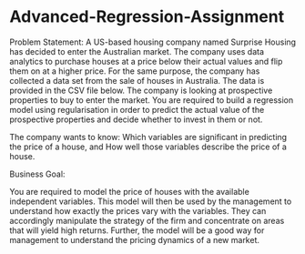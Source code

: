 # Advanced-Regression-Assignment

Problem Statement:
A US-based housing company named Surprise Housing has decided to enter the Australian market. The company uses data analytics to purchase houses at a price below their actual values and flip them on at a higher price. For the same purpose, the company has collected a data set from the sale of houses in Australia. The data is provided in the CSV file below.
The company is looking at prospective properties to buy to enter the market. You are required to build a regression model using regularisation in order to predict the actual value of the prospective properties and decide whether to invest in them or not.

The company wants to know:
Which variables are significant in predicting the price of a house, and
How well those variables describe the price of a house.

Business Goal:
 
You are required to model the price of houses with the available independent variables. This model will then be used by the management to understand how exactly the prices vary with the variables. They can accordingly manipulate the strategy of the firm and concentrate on areas that will yield high returns. Further, the model will be a good way for management to understand the pricing dynamics of a new market.
